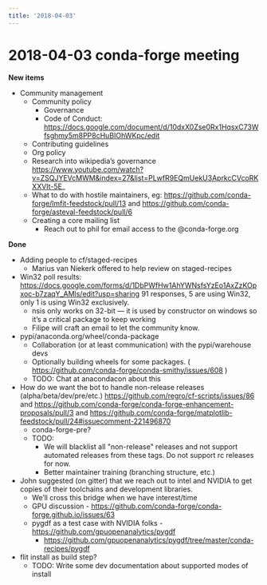 ```yaml
---
title: '2018-04-03'
---
```

# 2018-04-03 conda-forge meeting
**New items**

- Community management
    - Community policy
        - Governance
        - Code of Conduct: https://docs.google.com/document/d/10dxX0Zse0Rx1HqsxC73Wfsghmy5m8PP8cHuBIOhWKpc/edit
    - Contributing guidelines
    - Org policy
    - Research into wikipedia’s governance https://www.youtube.com/watch?v=ZSQJYEVcMWM&index=27&list=PLwfR9EQmUekU3AprkcCVcoRKXXVIt-5E_
    - What to do with hostile maintainers, eg: https://github.com/conda-forge/lmfit-feedstock/pull/13 and https://github.com/conda-forge/asteval-feedstock/pull/6
    - Creating a core mailing list
        - Reach out to phil for email access to the <thing>@conda-forge.org

**Done**

- Adding people to cf/staged-recipes
    - Marius van Niekerk offered to help review on staged-recipes
- Win32 poll results: https://docs.google.com/forms/d/1DbPWfHw1AhYWNsfsYzEo1AxZzKOpxoc-b7zaqY_AMls/edit?usp=sharing
    91 responses, 5 are using Win32, only 1 is using Win32 exclusively.
    - nsis only works on 32-bit — it is used by constructor on windows so it’s a critical package to keep working
    - Filipe will craft an email to let the community know.
- pypi/anaconda.org/wheel/conda-package
    - Collaboration (or at least communication) with the pypi/warehouse devs
    - Optionally building wheels for some packages. ( https://github.com/conda-forge/conda-smithy/issues/608 )
    - TODO: Chat at anacondacon about this
- How do we want the bot to handle non-release releases (alpha/beta/dev/pre/etc.) https://github.com/regro/cf-scripts/issues/86 and https://github.com/conda-forge/conda-forge-enhancement-proposals/pull/3 and https://github.com/conda-forge/matplotlib-feedstock/pull/24#issuecomment-221496870
    - conda-forge-pre?
    - TODO:
        - We will blacklist all "non-release" releases and not support automated releases from these tags. Do not support rc releases for now.
        - Better maintainer training (branching structure, etc.)
- John suggested (on gitter) that we reach out to intel and NVIDIA to get copies of their toolchains and development libraries.
    - We’ll cross this bridge when we have interest/time
    - GPU discussion - https://github.com/conda-forge/conda-forge.github.io/issues/63
    - pygdf as a test case with NVIDIA folks - https://github.com/gpuopenanalytics/pygdf
        - https://github.com/gpuopenanalytics/pygdf/tree/master/conda-recipes/pygdf
- flit install as build step?
    - TODO: Write some dev documentation about supported modes of install


